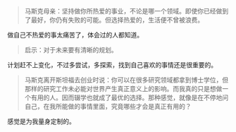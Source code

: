 > 马斯克母亲：坚持做你所热爱的事业，不论是哪一个领域。即使你已经做到了最好，你仍有失败的可能。但选择热爱的，生活便不曾被浪费。

做自己不热爱的事太痛苦了，体会过的人都知道。

> 启示：对于未来要有清晰的规划。

计划赶不上变化，不过多尝试，多探索，找到自己喜欢的事情还是很重要的。

> 马斯克离开斯坦福去创业时说：你可以在很多研究领域都拿到博士学位，但那样的研究工作未必能对世界产生真正意义上的影响。而我真的只是想做一个有用的人。因而辍学也就成了最优的选择。那种感觉，就像是在不停地问自己，在我所能做的事情里面，究竟哪些才会是真正有用的？

感觉是为我量身定制的。
